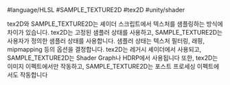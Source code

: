 #language/HLSL  #SAMPLE_TEXTURE2D #tex2D #unity/shader 

tex2D와 SAMPLE_TEXTURE2D는 셰이더 스크립트에서 텍스처를 샘플링하는 방식에 차이가 있습니다. 
tex2D는 고정된 샘플러 상태를 사용하고, SAMPLE_TEXTURE2D는 사용자가 정의한 샘플러 상태를 사용합니다.
샘플러 상태는 텍스처 필터링, 래핑, mipmapping 등의 옵션을 결정합니다.
tex2D는 레거시 셰이더에서 사용되고, SAMPLE_TEXTURE2D는 Shader Graph나 HDRP에서 사용됩니다
또한, tex2D는 이미지 이펙트에서만 작동하고, SAMPLE_TEXTURE2D는 포스트 프로세싱 이펙트에서도 작동합니다
